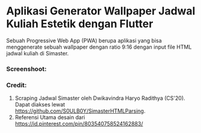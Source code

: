# Aplikasi Generator Wallpaper Jadwal Kuliah Estetik dengan Flutter

Sebuah Progressive Web App (PWA) berupa aplikasi yang bisa menggenerate sebuah wallpaper dengan ratio 9:16 dengan input file HTML jadwal kuliah di Simaster.

### Screenshoot:

### Credit:

1. Scraping Jadwal Simaster oleh Dwikavindra Haryo Radithya (CS'20). Dapat diakses lewat https://github.com/S0ULB0Y/SimasterHTMLParsing.
2. Referensi Utama desain dari https://id.pinterest.com/pin/803540758524162883/
